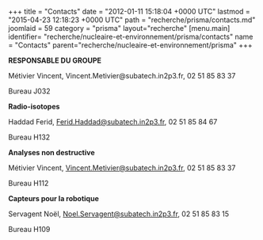 +++
title = "Contacts"
date = "2012-01-11 15:18:04 +0000 UTC"
lastmod = "2015-04-23 12:18:23 +0000 UTC"
path = "recherche/prisma/contacts.md"
joomlaid = 59
category = "prisma"
layout="recherche"
[menu.main]
  identifier= "recherche/nucleaire-et-environnement/prisma/contacts"
  name = "Contacts"
  parent="recherche/nucleaire-et-environnement/prisma"
+++
<p><strong>RESPONSABLE DU GROUPE</strong></p>
<p>Métivier Vincent, Vincent.Metivier@subatech.in2p3.fr, 02 51 85 83 37</p>
<p>Bureau J032</p>
<p><strong>Radio-isotopes</strong></p>
<p>Haddad Ferid, <a href="mailto:Ferid.Haddad@subatech.in2p3.fr">Ferid.Haddad@subatech.in2p3.fr</a>, 02 51 85 84 67</p>
<p>Bureau H132</p>
<p><strong>Analyses non destructive</strong></p>
<p>Métivier Vincent, <a href="mailto:Vincent.Metivier@subatech.in2p3.fr">Vincent.Metivier@subatech.in2p3.fr</a>, 02 51 85 83 37</p>
<p>Bureau H112</p>
<p><strong>Capteurs pour la robotique</strong></p>
<p>Servagent Noël, <a href="mailto:Noel.Servagent@subatech.in2p3.fr">Noel.Servagent@subatech.in2p3.fr</a>, 02 51 85 83 15</p>
<p>Bureau H109</p>